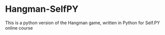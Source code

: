 # Hangman-SelfPY
This is a python version of the Hangman game, written in Python for Self.PY online course
